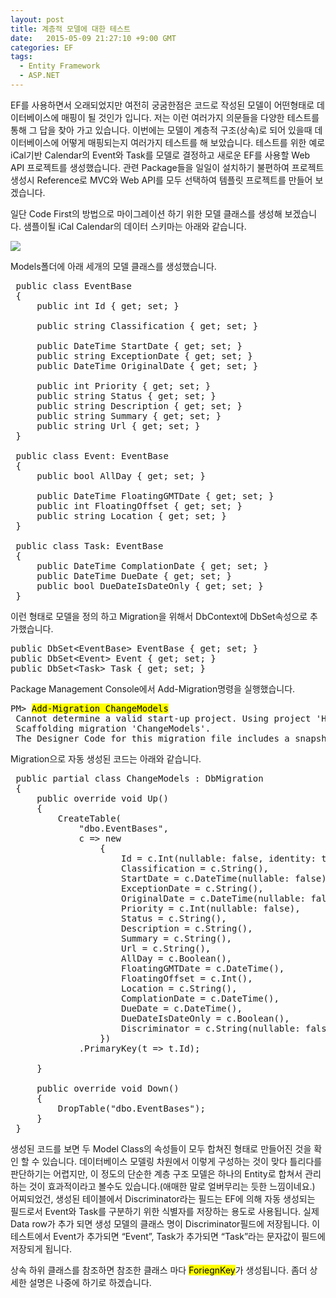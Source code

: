 ```yaml
---
layout: post
title: 계층적 모델에 대한 테스트
date:   2015-05-09 21:27:10 +9:00 GMT
categories: EF
tags:
  - Entity Framework
  - ASP.NET
---
```


EF를 사용하면서 오래되었지만 여전히 궁굼한점은 코드로 작성된 모델이 어떤형태로 데이터베이스에 매핑이 될 것인가 입니다. 저는 이런 여러가지 의문들을 다양한 테스트를 통해 그 답을 찾아 가고 있습니다. 이번에는 모델이 계층적 구조(상속)로 되어 있을때 데이터베이스에 어떻게 매핑되는지 여러가지 테스트를 해 보았습니다.
테스트를 위한 예로 iCal기반 Calendar의 Event와 Task를 모델로 결정하고 새로운 EF를 사용할 Web API 프로젝트를 생성했습니다. 관련 Package들을 일일이 설치하기 불편하여 프로젝트 생성시 Reference로 MVC와 Web API를 모두 선택하여 템플릿 프로젝트를 만들어 보겠습니다.

일단 Code First의 방법으로 마이그레이션 하기 위한 모델 클래스를 생성해 보겠습니다. 샘플이될 iCal Calendar의 데이터 스키마는 아래와 같습니다.

![](http://cfile23.uf.tistory.com/image/243E38415537AD8705042E)

Models폴더에 아래 세개의 모델 클래스를 생성했습니다.

<pre class="prettyprint">
 public class EventBase
 {
     public int Id { get; set; }
 
     public string Classification { get; set; }
 
     public DateTime StartDate { get; set; }
     public string ExceptionDate { get; set; }
     public DateTime OriginalDate { get; set; }
 
     public int Priority { get; set; }
     public string Status { get; set; }
     public string Description { get; set; }
     public string Summary { get; set; }
     public string Url { get; set; }
 }
 
 public class Event: EventBase
 {
     public bool AllDay { get; set; }
 
     public DateTime FloatingGMTDate { get; set; }
     public int FloatingOffset { get; set; }
     public string Location { get; set; }
 }
 
 public class Task: EventBase
 {
     public DateTime ComplationDate { get; set; }
     public DateTime DueDate { get; set; }
     public bool DueDateIsDateOnly { get; set; }
 }
</pre>

이런 형태로 모델을 정의 하고 Migration을 위해서 DbContext에 DbSet속성으로 추가했습니다.

<pre class="prettyprint">
public DbSet&lt;EventBase&gt; EventBase { get; set; }
public DbSet&lt;Event&gt; Event { get; set; }
public DbSet&lt;Task&gt; Task { get; set; }
</pre>

Package Management Console에서 Add-Migration명령을 실행했습니다.

<pre>
PM> <mark>Add-Migration ChangeModels</mark>
 Cannot determine a valid start-up project. Using project 'HierarchicalModelTest' instead. Your configuration file and working directory may not be set as expected. Use the -StartUpProjectName parameter to set one explicitly. Use the -Verbose switch for more information.
 Scaffolding migration 'ChangeModels'.
 The Designer Code for this migration file includes a snapshot of your current Code First model. This snapshot is used to calculate the changes to your model when you scaffold the next migration. If you make additional changes to your model that you want to include in this migration, then you can re-scaffold it by running 'Add-Migration ChangeModels' again.
</pre>

Migration으로 자동 생성된 코드는 아래와 같습니다.

<pre class="prettyprint">
 public partial class ChangeModels : DbMigration
 {
     public override void Up()
     {
         CreateTable(
             "dbo.EventBases",
             c => new
                 {
                     Id = c.Int(nullable: false, identity: true),
                     Classification = c.String(),
                     StartDate = c.DateTime(nullable: false),
                     ExceptionDate = c.String(),
                     OriginalDate = c.DateTime(nullable: false),
                     Priority = c.Int(nullable: false),
                     Status = c.String(),
                     Description = c.String(),
                     Summary = c.String(),
                     Url = c.String(),
                     AllDay = c.Boolean(),
                     FloatingGMTDate = c.DateTime(),
                     FloatingOffset = c.Int(),
                     Location = c.String(),
                     ComplationDate = c.DateTime(),
                     DueDate = c.DateTime(),
                     DueDateIsDateOnly = c.Boolean(),
                     Discriminator = c.String(nullable: false, maxLength: 128),
                 })
             .PrimaryKey(t => t.Id);
         
     }
     
     public override void Down()
     {
         DropTable("dbo.EventBases");
     }
 }
</pre>

생성된 코드를 보면 두 Model Class의 속성들이 모두 합쳐진 형태로 만들어진 것을 확인 할 수 있습니다. 데이터베이스 모델링 차원에서 이렇게 구성하는 것이 맞다 틀리다를 판단하기는 어렵지만, 이 정도의 단순한 계층 구조 모델은 하나의 Entity로 합쳐서 관리하는 것이 효과적이라고 볼수도 있습니다.(애매한 말로 얼버무리는 듯한 느낌이네요.)
어찌되었건, 생성된 테이블에서 Discriminator라는 필드는 EF에 의해 자동 생성되는 필드로서 Event와 Task를 구분하기 위한 식별자를 저장하는 용도로 사용됩니다. 실제 Data row가 추가 되면 생성 모델의 클래스 명이 Discriminator필드에 저장됩니다.
이 테스트에서 Event가 추가되면 “Event”, Task가 추가되면 “Task”라는 문자값이 필드에 저장되게 됩니다.


상속 하위 클래스를 참조하면 참조한 클래스 마다 <mark>ForiegnKey</mark>가 생성됩니다. 좀더 상세한 설명은 나중에 하기로 하겠습니다.

